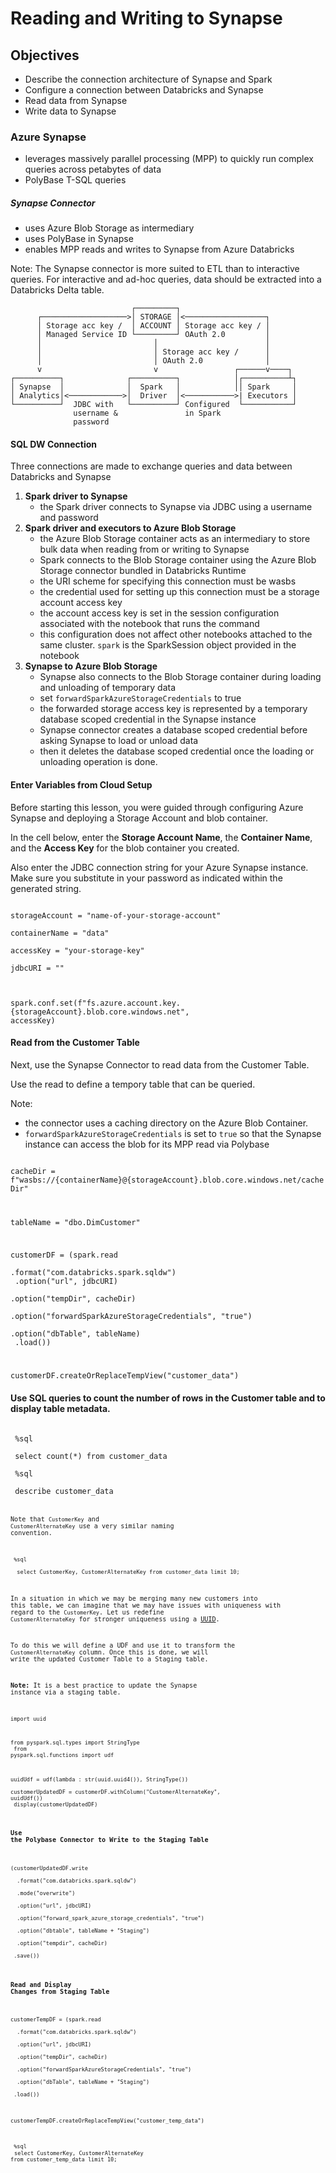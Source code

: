 # Reading and Writing to Synapse
 
 ## Objectives

 * Describe the connection architecture of Synapse and Spark
 * Configure a connection between Databricks and Synapse
 * Read data from Synapse
 * Write data to Synapse
 
 ### Azure Synapse
 - leverages massively parallel processing (MPP) to quickly run complex queries across petabytes of data
 - PolyBase T-SQL queries

 ##### Synapse Connector
 - uses Azure Blob Storage as intermediary
 - uses PolyBase in Synapse
 - enables MPP reads and writes to Synapse from Azure Databricks
 
 Note: The Synapse connector is more suited to ETL than to interactive queries. For interactive and ad-hoc queries, data should be extracted into a Databricks Delta table.
 
 ```
                            ┌─────────┐
       ┌───────────────────>│ STORAGE │<──────────────────┐
       │ Storage acc key /  │ ACCOUNT │ Storage acc key / │
       │ Managed Service ID └─────────┘ OAuth 2.0         │
       │                         │                        │
       │                         │ Storage acc key /      │
       │                         │ OAuth 2.0              │
       v                         v                 ┌──────v────┐
 ┌──────────┐              ┌──────────┐            │┌──────────┴┐
 │ Synapse  │              │  Spark   │            ││ Spark     │
 │ Analytics│<────────────>│  Driver  │<───────────>| Executors │
 └──────────┘  JDBC with   └──────────┘ Configured  └───────────┘
               username &               in Spark
               password
 ```
 
 #### SQL DW Connection
 
 Three connections are made to exchange queries and data between Databricks and Synapse
 1. **Spark driver to Synapse**
    - the Spark driver connects to Synapse via JDBC using a username and password
 2. **Spark driver and executors to Azure Blob Storage**
    - the Azure Blob Storage container acts as an intermediary to store bulk data when reading from or writing to Synapse
    - Spark connects to the Blob Storage container using the Azure Blob Storage connector bundled in Databricks Runtime
    - the URI scheme for specifying this connection must be wasbs
    - the credential used for setting up this connection must be a storage account access key
    - the account access key is set in the session configuration associated with the notebook that runs the command
    - this configuration does not affect other notebooks attached to the same cluster. `spark` is the SparkSession object provided in the notebook
 3. **Synapse to Azure Blob Storage**
    - Synapse also connects to the Blob Storage container during loading and unloading of temporary data
    - set `forwardSparkAzureStorageCredentials` to true
    - the forwarded storage access key is represented by a temporary database scoped credential in the Synapse instance
    - Synapse connector creates a database scoped credential before asking Synapse to load or unload data
    - then it deletes the database scoped credential once the loading or unloading operation is done.

 #### Enter Variables from Cloud Setup
 
 Before starting this lesson, you were guided through configuring Azure Synapse and deploying a Storage Account and blob container.
 
 In the cell below, enter the **Storage Account Name**, the **Container Name**, and the **Access Key** for the blob container you created.
 
 Also enter the JDBC connection string for your Azure Synapse instance. Make sure you substitute in your password as indicated within the generated string.

<code>
storageAccount = "name-of-your-storage-account"<br>
containerName = "data"<br>
accessKey = "your-storage-key"<br>
jdbcURI = ""<br>

spark.conf.set(f"fs.azure.account.key.{storageAccount}.blob.core.windows.net", accessKey)</code>

 #### Read from the Customer Table
 
 Next, use the Synapse Connector to read data from the Customer Table.
 
 Use the read to define a tempory table that can be queried.
 
 Note:
 
 - the connector uses a caching directory on the Azure Blob Container.
 - `forwardSparkAzureStorageCredentials` is set to `true` so that the Synapse instance can access the blob for its MPP read via Polybase

<code>
cacheDir = f"wasbs://{containerName}@{storageAccount}.blob.core.windows.net/cacheDir"<br>

tableName = "dbo.DimCustomer"<br>

customerDF = (spark.read<br>
  .format("com.databricks.spark.sqldw")<br>
  .option("url", jdbcURI)<br>
  .option("tempDir", cacheDir)<br>
  .option("forwardSparkAzureStorageCredentials", "true")<br>
  .option("dbTable", tableName)<br>
  .load())<br>

customerDF.createOrReplaceTempView("customer_data")</code><br>
 
#### Use SQL queries to count the number of rows in the Customer table and to display table metadata.

<code>
 %sql<br>
 select count(*) from customer_data</code><br>
<code>
 %sql<br>
 describe customer_data<code><br>
 
 Note that `CustomerKey` and `CustomerAlternateKey` use a very similar naming convention.

 <code>
 %sql<br>
  select CustomerKey, CustomerAlternateKey from customer_data limit 10;</code><br>
 
 In a situation in which we may be merging many new customers into this table, we can imagine that we may have issues with uniqueness with regard to the `CustomerKey`. Let us redefine `CustomerAlternateKey` for stronger uniqueness using a [UUID](https://en.wikipedia.org/wiki/Universally_unique_identifier).
 
 To do this we will define a UDF and use it to transform the `CustomerAlternateKey` column. Once this is done, we will write the updated Customer Table to a Staging table.
 
 **Note:** It is a best practice to update the Synapse instance via a staging table.
 
<code>
import uuid<br>

from pyspark.sql.types import StringType<br>
from pyspark.sql.functions import udf<br>

uuidUdf = udf(lambda : str(uuid.uuid4()), StringType())<br>
customerUpdatedDF = customerDF.withColumn("CustomerAlternateKey", uuidUdf())<br>
 display(customerUpdatedDF)</code><br>
 
#### Use the Polybase Connector to Write to the Staging Table

<code>
(customerUpdatedDF.write<br>
  .format("com.databricks.spark.sqldw")<br>
  .mode("overwrite")<br>
  .option("url", jdbcURI)<br>
  .option("forward_spark_azure_storage_credentials", "true")<br>
  .option("dbtable", tableName + "Staging")<br>
  .option("tempdir", cacheDir)<br>
 .save())</code><br>

#### Read and Display Changes from Staging Table
<code>
customerTempDF = (spark.read<br>
  .format("com.databricks.spark.sqldw")<br>
  .option("url", jdbcURI)<br>
  .option("tempDir", cacheDir)<br>
  .option("forwardSparkAzureStorageCredentials", "true")<br>
  .option("dbTable", tableName + "Staging")<br>
 .load())</code><br>

 <code>customerTempDF.createOrReplaceTempView("customer_temp_data")</code><br>

 <code> %sql</code><br>
 <code>select CustomerKey, CustomerAlternateKey from customer_temp_data limit 10;</code><br>
